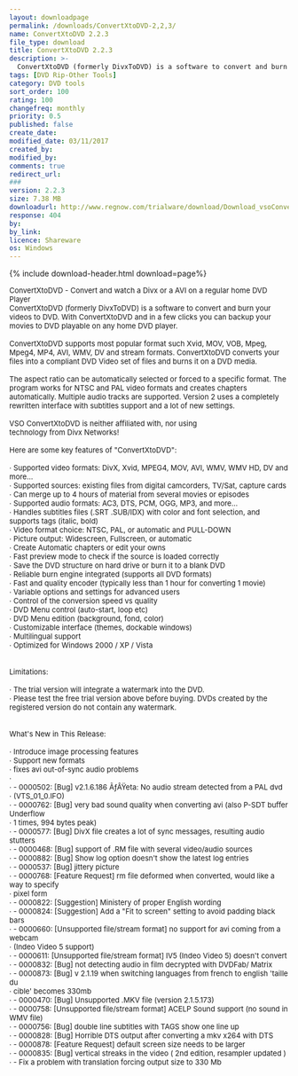 ```yaml
---
layout: downloadpage
permalink: /downloads/ConvertXtoDVD-2,2,3/
name: ConvertXtoDVD 2.2.3
file_type: download
title: ConvertXtoDVD 2.2.3
description: >-
  ConvertXtoDVD (formerly DivxToDVD) is a software to convert and burn your videos to DVD. With ConvertXtoDVD and in a few clicks you can backup your movies to DVD playable on any home DVD player.
tags: [DVD Rip-Other Tools]
category: DVD tools
sort_order: 100
rating: 100
changefreq: monthly
priority: 0.5
published: false
create_date:
modified_date: 03/11/2017
created_by:
modified_by:
comments: true
redirect_url:
###
version: 2.2.3
size: 7.38 MB
downloadurl: http://www.regnow.com/trialware/download/Download_vsoConvertXtoDVD2_setup_2114c.exe?item=7553 6&affiliate=22260
response: 404
by:
by_link:
licence: Shareware
os: Windows
---
```


{% include download-header.html download=page%}

<p style="fix-download-text !important">
<p><font size="2">ConvertXtoDVD - Convert and watch a Divx or a AVI on a regular home DVD Player <br />
ConvertXtoDVD (formerly DivxToDVD) is a software to convert and burn your videos to DVD. With ConvertXtoDVD and in a few clicks you can backup your movies to DVD playable on any home DVD player. <br />
<br />
ConvertXtoDVD supports most popular format such Xvid, MOV, VOB, Mpeg, Mpeg4, MP4, AVI, WMV, DV and stream formats. ConvertXtoDVD converts your files into a compliant DVD Video set of files and burns it on a DVD media. <br />
<br />
The aspect ratio can be automatically selected or forced to a specific format. The program works for NTSC and PAL video formats and creates chapters automatically. Multiple audio tracks are supported. Version 2 uses a completely rewritten interface with subtitles support and a lot of new settings. <br />
<br />
VSO ConvertXtoDVD is neither affiliated with, nor using <br />
technology from Divx Networks! <br />
<br />
Here are some key features of "ConvertXtoDVD": <br />
<br />
· Supported video formats: DivX, Xvid, MPEG4, MOV, AVI, WMV, WMV HD, DV and more... <br />
· Supported sources: existing files from digital camcorders, TV/Sat, capture cards <br />
· Can merge up to 4 hours of material from several movies or episodes <br />
· Supported audio formats: AC3, DTS, PCM, OGG, MP3, and more... <br />
· Handles subtitles files (.SRT .SUB/IDX) with color and font selection, and supports tags (italic, bold) <br />
· Video format choice: NTSC, PAL, or automatic and PULL-DOWN <br />
· Picture output: Widescreen, Fullscreen, or automatic <br />
· Create Automatic chapters or edit your owns <br />
· Fast preview mode to check if the source is loaded correctly <br />
· Save the DVD structure on hard drive or burn it to a blank DVD <br />
· Reliable burn engine integrated (supports all DVD formats) <br />
· Fast and quality encoder (typically less than 1 hour for converting 1 movie) <br />
· Variable options and settings for advanced users <br />
· Control of the conversion speed vs quality <br />
· DVD Menu control (auto-start, loop etc) <br />
· DVD Menu edition (background, fond, color) <br />
· Customizable interface (themes, dockable windows) <br />
· Multilingual support <br />
· Optimized for Windows 2000 / XP / Vista <br />
<br />
<br />
Limitations: <br />
<br />
· The trial version will integrate a watermark into the DVD. <br />
· Please test the free trial version above before buying. DVDs created by the registered version do not contain any watermark. <br />
<br />
<br />
What's New in This Release: <br />
<br />
· Introduce image processing features <br />
· Support new formats <br />
· fixes avi out-of-sync audio problems <br />
· <br />
· - 0000502: [Bug] v2.1.6.186 ÃƒÂŸeta: No audio stream detected from a PAL dvd <br />
· (VTS_01_0.IFO) <br />
· - 0000762: [Bug] very bad sound quality when converting avi (also P-SDT buffer Underflow <br />
· 1 times, 994 bytes peak) <br />
· - 0000577: [Bug] DivX file creates a lot of sync messages, resulting audio stutters <br />
· - 0000468: [Bug] support of .RM file with several video/audio sources <br />
· - 0000882: [Bug] Show log option doesn't show the latest log entries <br />
· - 0000537: [Bug] jittery picture <br />
· - 0000768: [Feature Request] rm file deformed when converted, would like a way to specify <br />
· pixel form <br />
· - 0000822: [Suggestion] Ministery of proper English wording <br />
· - 0000824: [Suggestion] Add a "Fit to screen" setting to avoid padding black bars <br />
· - 0000660: [Unsupported file/stream format] no support for avi coming from a webcam <br />
· (Indeo Video 5 support) <br />
· - 0000611: [Unsupported file/stream format] IV5 (Indeo Video 5) doesn't convert <br />
· - 0000832: [Bug] not detecting audio in film decrypted with DVDFab/ Matrix <br />
· - 0000873: [Bug] v 2.1.19 when switching languages from french to english 'taille du <br />
· cible' becomes 330mb <br />
· - 0000470: [Bug] Unsupported .MKV file (version 2.1.5.173) <br />
· - 0000758: [Unsupported file/stream format] ACELP Sound support (no sound in WMV file) <br />
· - 0000756: [Bug] double line subtitles with TAGS show one line up <br />
· - 0000828: [Bug] Horrible DTS output after converting a mkv x264 with DTS <br />
· - 0000878: [Feature Request] default screen size needs to be larger <br />
· - 0000835: [Bug] vertical streaks in the video ( 2nd edition, resampler updated ) <br />
· - Fix a problem with translation forcing output size to 330 Mb</font></p></p>
